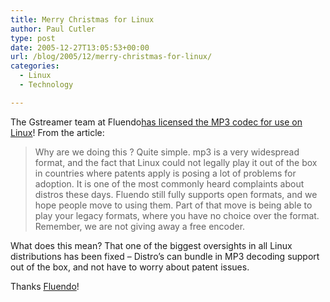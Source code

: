 ```yaml
---
title: Merry Christmas for Linux
author: Paul Cutler
type: post
date: 2005-12-27T13:05:53+00:00
url: /blog/2005/12/merry-christmas-for-linux/
categories:
  - Linux
  - Technology

---
```

The Gstreamer team at Fluendo[has licensed the MP3 codec for use on Linux][1]! From the article:

> Why are we doing this ? Quite simple. mp3 is a very widespread format, and the fact that Linux could not legally play it out of the box in countries where patents apply is posing a lot of problems for adoption. It is one of the most commonly heard complaints about distros these days. Fluendo still fully supports open formats, and we hope people move to using them. Part of that move is being able to play your legacy formats, where you have no choice over the format. Remember, we are not giving away a free encoder.

What does this mean? That one of the biggest oversights in all Linux distributions has been fixed &#8211; Distro&#8217;s can bundle in MP3 decoding support out of the box, and not have to worry about patent issues.

Thanks [Fluendo][2]!

 [1]: http://thomas.apestaart.org/log/index.php?p=333
 [2]: http://www.fluendo.com/